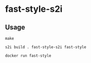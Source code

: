 # fast-style-s2i

## Usage

`make`

`s2i build . fast-style-s2i fast-style`

`docker run fast-style`
